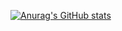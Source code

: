 [![Anurag's GitHub stats](https://github-readme-stats.vercel.app/api?username=kazukiyoda7&theme=radical)](https://github.com/anuraghazra/github-readme-stats)
